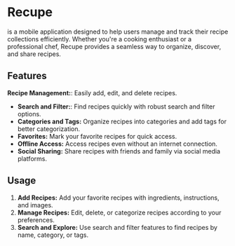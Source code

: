 # Recupe
is a mobile application designed to help users manage and track their recipe collections efficiently. Whether you're a cooking enthusiast or a professional chef, Recupe provides a seamless way to organize, discover, and share recipes.


## Features
 **Recipe Management:**: Easily add, edit, and delete recipes.
- **Search and Filter:**: Find recipes quickly with robust search and filter options.
- **Categories and Tags:** Organize recipes into categories and add tags for better categorization.
- **Favorites:** Mark your favorite recipes for quick access.
- **Offline Access:** Access recipes even without an internet connection.
- **Social Sharing:** Share recipes with friends and family via social media platforms.

## Usage
1. **Add Recipes:** Add your favorite recipes with ingredients, instructions, and images.
2. **Manage Recipes:** Edit, delete, or categorize recipes according to your preferences.
3. **Search and Explore:** Use search and filter features to find recipes by name, category, or tags.
